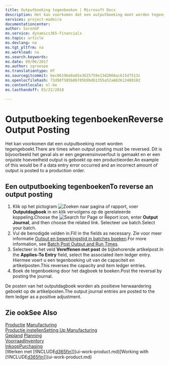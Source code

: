 ```yaml
---
title: Outputboeking tegenboeken | Microsoft Docs
description: Het kan voorkomen dat een outputboeking moet worden tegengeboekt. Dit is bijvoorbeeld het geval als er een gegevensinvoerfout is gemaakt en er een onjuiste hoeveelheid output is geboekt op een productieorder.
services: project-madeira
documentationcenter: 
author: SorenGP
ms.service: dynamics365-financials
ms.topic: article
ms.devlang: na
ms.tgt_pltfrm: na
ms.workload: na
ms.search.keywords: 
ms.date: 09/06/2017
ms.author: sgroespe
ms.translationtype: HT
ms.sourcegitcommit: bec0619be0a65e3625759e13d2866ac615d7513c
ms.openlocfilehash: 73d90f585b86785b9bdb1355a52a682612488182
ms.contentlocale: nl-be
ms.lasthandoff: 03/22/2018

---
```

# <a name="reverse-output-posting"></a><span data-ttu-id="3eaf8-104">Outputboeking tegenboeken</span><span class="sxs-lookup"><span data-stu-id="3eaf8-104">Reverse Output Posting</span></span>
<span data-ttu-id="3eaf8-105">Het kan voorkomen dat een outputboeking moet worden tegengeboekt.</span><span class="sxs-lookup"><span data-stu-id="3eaf8-105">There are times when output posting must be reversed.</span></span> <span data-ttu-id="3eaf8-106">Dit is bijvoorbeeld het geval als er een gegevensinvoerfout is gemaakt en er een onjuiste hoeveelheid output is geboekt op een productieorder.</span><span class="sxs-lookup"><span data-stu-id="3eaf8-106">An example of this would be if a data entry error occurred and an incorrect amount of output is posted to a production order.</span></span>  

## <a name="to-reverse-an-output-posting"></a><span data-ttu-id="3eaf8-107">Een outputboeking tegenboeken</span><span class="sxs-lookup"><span data-stu-id="3eaf8-107">To reverse an output posting</span></span>  
1.  <span data-ttu-id="3eaf8-108">Klik op het pictogram ![Zoeken naar pagina of rapport](media/ui-search/search_small.png "pictogram Zoeken naar pagina of rapport"), voer **Outputdagboek** in en klik vervolgens op de gerelateerde koppeling.</span><span class="sxs-lookup"><span data-stu-id="3eaf8-108">Choose the ![Search for Page or Report](media/ui-search/search_small.png "Search for Page or Report icon") icon, enter **Output Journal**, and then choose the related link.</span></span> <span data-ttu-id="3eaf8-109">Selecteer uw batch.</span><span class="sxs-lookup"><span data-stu-id="3eaf8-109">Select your batch.</span></span>  
2. <span data-ttu-id="3eaf8-110">Vul de benodigde velden in.</span><span class="sxs-lookup"><span data-stu-id="3eaf8-110">Fill in the fields as necessary.</span></span> <span data-ttu-id="3eaf8-111">Zie voor meer informatie [Output en bewerkingstijd in batches boeken](production-how-to-post-output-quantity.md).</span><span class="sxs-lookup"><span data-stu-id="3eaf8-111">For more information, see [Batch Post Output and Run Times](production-how-to-post-output-quantity.md).</span></span>
3.  <span data-ttu-id="3eaf8-112">Selecteer in het veld **Vereffenen met post** de bijbehorende artikelpost.</span><span class="sxs-lookup"><span data-stu-id="3eaf8-112">In the **Applies-To Entry** field, select the associated item ledger entry.</span></span> <span data-ttu-id="3eaf8-113">Hiermee voert u een tegenboeking uit van de capaciteit en artikelposten.</span><span class="sxs-lookup"><span data-stu-id="3eaf8-113">This reverses the capacity and item ledger entries.</span></span>  
4. <span data-ttu-id="3eaf8-114">Boek de tegenboeking door het dagboek te boeken.</span><span class="sxs-lookup"><span data-stu-id="3eaf8-114">Post the reversal by posting the journal.</span></span>  

<span data-ttu-id="3eaf8-115">De posten van het outputdagboek worden als positieve herwaardering geboekt op de artikelposten.</span><span class="sxs-lookup"><span data-stu-id="3eaf8-115">The output journal entries are posted to the item ledger as a positive adjustment.</span></span>  

## <a name="see-also"></a><span data-ttu-id="3eaf8-116">Zie ook</span><span class="sxs-lookup"><span data-stu-id="3eaf8-116">See Also</span></span>  
 <span data-ttu-id="3eaf8-117">[Productie](production-manage-manufacturing.md)  </span><span class="sxs-lookup"><span data-stu-id="3eaf8-117">[Manufacturing](production-manage-manufacturing.md)  </span></span>  
 [<span data-ttu-id="3eaf8-118">Productie instellen</span><span class="sxs-lookup"><span data-stu-id="3eaf8-118">Setting Up Manufacturing</span></span>](production-configure-production-processes.md)  
 <span data-ttu-id="3eaf8-119">[Gepland](production-planning.md)    </span><span class="sxs-lookup"><span data-stu-id="3eaf8-119">[Planning](production-planning.md)    </span></span>  
 [<span data-ttu-id="3eaf8-120">Voorraad</span><span class="sxs-lookup"><span data-stu-id="3eaf8-120">Inventory</span></span>](inventory-manage-inventory.md)  
 [<span data-ttu-id="3eaf8-121">Inkoop</span><span class="sxs-lookup"><span data-stu-id="3eaf8-121">Purchasing</span></span>](purchasing-manage-purchasing.md)  
 <span data-ttu-id="3eaf8-122">[Werken met [!INCLUDE[d365fin](includes/d365fin_md.md)]](ui-work-product.md)</span><span class="sxs-lookup"><span data-stu-id="3eaf8-122">[Working with [!INCLUDE[d365fin](includes/d365fin_md.md)]](ui-work-product.md)</span></span>  

